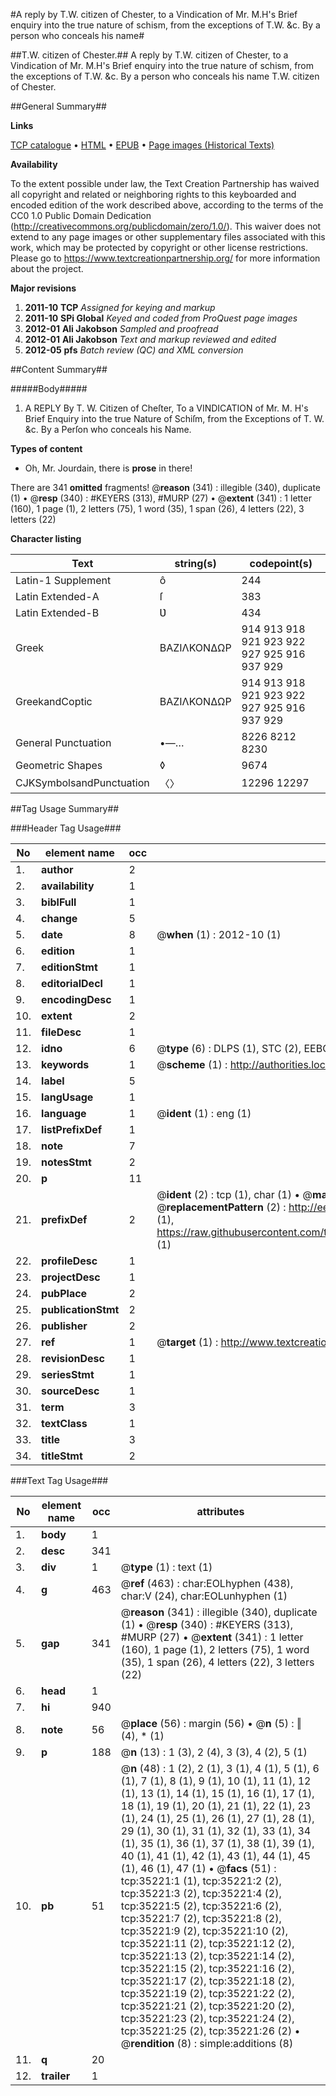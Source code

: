 #A reply by T.W. citizen of Chester, to a Vindication of Mr. M.H's Brief enquiry into the true nature of schism, from the exceptions of T.W. &c. By a person who conceals his name#

##T.W. citizen of Chester.##
A reply by T.W. citizen of Chester, to a Vindication of Mr. M.H's Brief enquiry into the true nature of schism, from the exceptions of T.W. &c. By a person who conceals his name
T.W. citizen of Chester.

##General Summary##

**Links**

[TCP catalogue](http://www.ota.ox.ac.uk/tcp/)  • 
[HTML](http://tei.it.ox.ac.uk/tcp/Texts-HTML/free/A65/A65399.html)  • 
[EPUB](http://tei.it.ox.ac.uk/tcp/Texts-EPUB/free/A65/A65399.epub) • 
[Page images (Historical Texts)](https://historicaltexts.jisc.ac.uk/eebo-99830767e)

**Availability**

To the extent possible under law, the Text Creation Partnership has waived all copyright and related or neighboring rights to this keyboarded and encoded edition of the work described above, according to the terms of the CC0 1.0 Public Domain Dedication (http://creativecommons.org/publicdomain/zero/1.0/). This waiver does not extend to any page images or other supplementary files associated with this work, which may be protected by copyright or other license restrictions. Please go to https://www.textcreationpartnership.org/ for more information about the project.

**Major revisions**

1. __2011-10__ __TCP__ *Assigned for keying and markup*
1. __2011-10__ __SPi Global__ *Keyed and coded from ProQuest page images*
1. __2012-01__ __Ali Jakobson__ *Sampled and proofread*
1. __2012-01__ __Ali Jakobson__ *Text and markup reviewed and edited*
1. __2012-05__ __pfs__ *Batch review (QC) and XML conversion*

##Content Summary##

#####Body#####

1. A REPLY By T. W. Citizen of Cheſter, To a VINDICATION of Mr. M. H's Brief Enquiry into the true Nature of Schiſm, from the Exceptions of T. W. &c. By a Perſon who conceals his Name.

**Types of content**

  * Oh, Mr. Jourdain, there is **prose** in there!

There are 341 **omitted** fragments! 
 @__reason__ (341) : illegible (340), duplicate (1)  •  @__resp__ (340) : #KEYERS (313), #MURP (27)  •  @__extent__ (341) : 1 letter (160), 1 page (1), 2 letters (75), 1 word (35), 1 span (26), 4 letters (22), 3 letters (22)

**Character listing**


|Text|string(s)|codepoint(s)|
|---|---|---|
|Latin-1 Supplement|ô|244|
|Latin Extended-A|ſ|383|
|Latin Extended-B|Ʋ|434|
|Greek|ΒΑΖΙΛΚΟΝΔΩΡ|914 913 918 921 923 922 927 925 916 937 929|
|GreekandCoptic|ΒΑΖΙΛΚΟΝΔΩΡ|914 913 918 921 923 922 927 925 916 937 929|
|General Punctuation|•—…|8226 8212 8230|
|Geometric Shapes|◊|9674|
|CJKSymbolsandPunctuation|〈〉|12296 12297|

##Tag Usage Summary##

###Header Tag Usage###

|No|element name|occ|attributes|
|---|---|---|---|
|1.|__author__|2||
|2.|__availability__|1||
|3.|__biblFull__|1||
|4.|__change__|5||
|5.|__date__|8| @__when__ (1) : 2012-10 (1)|
|6.|__edition__|1||
|7.|__editionStmt__|1||
|8.|__editorialDecl__|1||
|9.|__encodingDesc__|1||
|10.|__extent__|2||
|11.|__fileDesc__|1||
|12.|__idno__|6| @__type__ (6) : DLPS (1), STC (2), EEBO-CITATION (1), PROQUEST (1), VID (1)|
|13.|__keywords__|1| @__scheme__ (1) : http://authorities.loc.gov/ (1)|
|14.|__label__|5||
|15.|__langUsage__|1||
|16.|__language__|1| @__ident__ (1) : eng (1)|
|17.|__listPrefixDef__|1||
|18.|__note__|7||
|19.|__notesStmt__|2||
|20.|__p__|11||
|21.|__prefixDef__|2| @__ident__ (2) : tcp (1), char (1)  •  @__matchPattern__ (2) : ([0-9\-]+):([0-9IVX]+) (1), (.+) (1)  •  @__replacementPattern__ (2) : http://eebo.chadwyck.com/downloadtiff?vid=$1&page=$2 (1), https://raw.githubusercontent.com/textcreationpartnership/Texts/master/tcpchars.xml#$1 (1)|
|22.|__profileDesc__|1||
|23.|__projectDesc__|1||
|24.|__pubPlace__|2||
|25.|__publicationStmt__|2||
|26.|__publisher__|2||
|27.|__ref__|1| @__target__ (1) : http://www.textcreationpartnership.org/docs/. (1)|
|28.|__revisionDesc__|1||
|29.|__seriesStmt__|1||
|30.|__sourceDesc__|1||
|31.|__term__|3||
|32.|__textClass__|1||
|33.|__title__|3||
|34.|__titleStmt__|2||


###Text Tag Usage###

|No|element name|occ|attributes|
|---|---|---|---|
|1.|__body__|1||
|2.|__desc__|341||
|3.|__div__|1| @__type__ (1) : text (1)|
|4.|__g__|463| @__ref__ (463) : char:EOLhyphen (438), char:V (24), char:EOLunhyphen (1)|
|5.|__gap__|341| @__reason__ (341) : illegible (340), duplicate (1)  •  @__resp__ (340) : #KEYERS (313), #MURP (27)  •  @__extent__ (341) : 1 letter (160), 1 page (1), 2 letters (75), 1 word (35), 1 span (26), 4 letters (22), 3 letters (22)|
|6.|__head__|1||
|7.|__hi__|940||
|8.|__note__|56| @__place__ (56) : margin (56)  •  @__n__ (5) : ‖ (4), * (1)|
|9.|__p__|188| @__n__ (13) : 1 (3), 2 (4), 3 (3), 4 (2), 5 (1)|
|10.|__pb__|51| @__n__ (48) : 1 (2), 2 (1), 3 (1), 4 (1), 5 (1), 6 (1), 7 (1), 8 (1), 9 (1), 10 (1), 11 (1), 12 (1), 13 (1), 14 (1), 15 (1), 16 (1), 17 (1), 18 (1), 19 (1), 20 (1), 21 (1), 22 (1), 23 (1), 24 (1), 25 (1), 26 (1), 27 (1), 28 (1), 29 (1), 30 (1), 31 (1), 32 (1), 33 (1), 34 (1), 35 (1), 36 (1), 37 (1), 38 (1), 39 (1), 40 (1), 41 (1), 42 (1), 43 (1), 44 (1), 45 (1), 46 (1), 47 (1)  •  @__facs__ (51) : tcp:35221:1 (1), tcp:35221:2 (2), tcp:35221:3 (2), tcp:35221:4 (2), tcp:35221:5 (2), tcp:35221:6 (2), tcp:35221:7 (2), tcp:35221:8 (2), tcp:35221:9 (2), tcp:35221:10 (2), tcp:35221:11 (2), tcp:35221:12 (2), tcp:35221:13 (2), tcp:35221:14 (2), tcp:35221:15 (2), tcp:35221:16 (2), tcp:35221:17 (2), tcp:35221:18 (2), tcp:35221:19 (2), tcp:35221:22 (2), tcp:35221:21 (2), tcp:35221:20 (2), tcp:35221:23 (2), tcp:35221:24 (2), tcp:35221:25 (2), tcp:35221:26 (2)  •  @__rendition__ (8) : simple:additions (8)|
|11.|__q__|20||
|12.|__trailer__|1||
